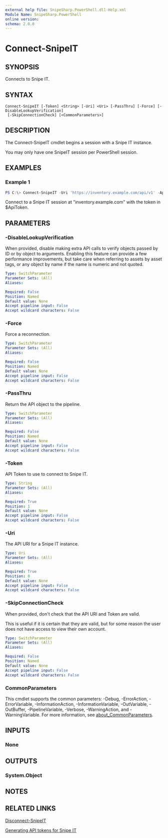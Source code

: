 ```yaml
---
external help file: SnipeSharp.PowerShell.dll-Help.xml
Module Name: SnipeSharp.PowerShell
online version:
schema: 2.0.0
---
```


# Connect-SnipeIT

## SYNOPSIS
Connects to Snipe IT.

## SYNTAX

```
Connect-SnipeIT [-Token] <String> [-Uri] <Uri> [-PassThru] [-Force] [-DisableLookupVerification]
 [-SkipConnectionCheck] [<CommonParameters>]
```

## DESCRIPTION
The Connect-SnipeIT cmdlet begins a session with a Snipe IT instance.

You may only have one SnipeIT session per PowerShell session.

## EXAMPLES

### Example 1
```powershell
PS C:\> Connect-SnipeIT -Uri 'https://inventory.example.com/api/v1' -ApiToken $ApiToken
```

Connect to a Snipe IT session at "inventory.example.com" with the token in $ApiToken.

## PARAMETERS

### -DisableLookupVerification
When provided, disable making extra API calls to verify objects passed by ID or by object to arguments. Enabling this feature can provide a few performance improvements, but take care when referring to assets by asset tags, or any object by name if the name is numeric and not quoted.

```yaml
Type: SwitchParameter
Parameter Sets: (All)
Aliases:

Required: False
Position: Named
Default value: None
Accept pipeline input: False
Accept wildcard characters: False
```

### -Force
Force a reconnection.

```yaml
Type: SwitchParameter
Parameter Sets: (All)
Aliases:

Required: False
Position: Named
Default value: None
Accept pipeline input: False
Accept wildcard characters: False
```

### -PassThru
Return the API object to the pipeline.

```yaml
Type: SwitchParameter
Parameter Sets: (All)
Aliases:

Required: False
Position: Named
Default value: None
Accept pipeline input: False
Accept wildcard characters: False
```

### -Token
API Token to use to connect to Snipe IT.

```yaml
Type: String
Parameter Sets: (All)
Aliases:

Required: True
Position: 1
Default value: None
Accept pipeline input: False
Accept wildcard characters: False
```

### -Uri
The API URI for a Snipe IT instance.

```yaml
Type: Uri
Parameter Sets: (All)
Aliases:

Required: True
Position: 0
Default value: None
Accept pipeline input: False
Accept wildcard characters: False
```

### -SkipConnectionCheck
When provided, don't check that the API URI and Token are valid.

This is useful if it is certain that they are valid, but for some reason the user does not have access to view their own account.

```yaml
Type: SwitchParameter
Parameter Sets: (All)
Aliases:

Required: False
Position: Named
Default value: None
Accept pipeline input: False
Accept wildcard characters: False
```

### CommonParameters
This cmdlet supports the common parameters: -Debug, -ErrorAction, -ErrorVariable, -InformationAction, -InformationVariable, -OutVariable, -OutBuffer, -PipelineVariable, -Verbose, -WarningAction, and -WarningVariable. For more information, see [about_CommonParameters](http://go.microsoft.com/fwlink/?LinkID=113216).

## INPUTS

### None

## OUTPUTS

### System.Object
## NOTES

## RELATED LINKS

[Disconnect-SnipeIT](Disconnect-SnipeIT.md)

[Generating API tokens for Snipe IT](https://snipe-it.readme.io/reference#generating-api-tokens)
